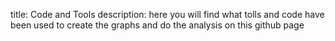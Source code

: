 title: Code and Tools
description: here you will find what tolls and code have been used to create the graphs and do the analysis on this github page
<insert code here>
<insert what is done i Gephi here>
<insert what is done via unkonw tool here>
